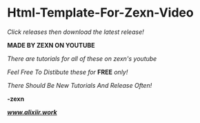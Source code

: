 # Html-Template-For-Zexn-Video

*Click releases then download the latest release!*

**MADE BY ZEXN ON YOUTUBE**

*There are tutorials for all of these on zexn's youtube*

*Feel Free To Distibute these for* **FREE** *only!*

*There Should Be New Tutorials And Release Often!*

**-zexn**

***www.alixiir.work***
